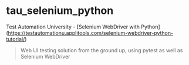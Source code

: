 # tau_selenium_python
Test Automation University - [Selenium WebDriver with Python] (https://testautomationu.applitools.com/selenium-webdriver-python-tutorial/)
>Web UI testing solution from the ground up, using pytest as well as Selenium WebDriver

